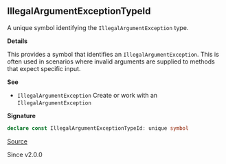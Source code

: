 ## IllegalArgumentExceptionTypeId

A unique symbol identifying the `IllegalArgumentException` type.

**Details**

This provides a symbol that identifies an `IllegalArgumentException`. This is
often used in scenarios where invalid arguments are supplied to methods that
expect specific input.

**See**

- `IllegalArgumentException` Create or work with an `IllegalArgumentException`

**Signature**

```ts
declare const IllegalArgumentExceptionTypeId: unique symbol
```

[Source](https://github.com/Effect-TS/effect/tree/main/packages/effect/src/Cause.ts#L121)

Since v2.0.0
